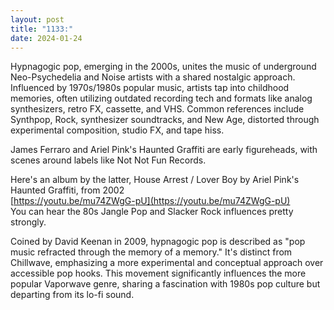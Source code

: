 ```yaml
---
layout: post
title: "1133:"
date: 2024-01-24
---
```


Hypnagogic pop, emerging in the 2000s, unites the music of underground Neo-Psychedelia and Noise artists with a shared nostalgic approach. Influenced by 1970s/1980s popular music, artists tap into childhood memories, often utilizing outdated recording tech and formats like analog synthesizers, retro FX, cassette, and VHS. Common references include Synthpop, Rock, synthesizer soundtracks, and New Age, distorted through experimental composition, studio FX, and tape hiss.

James Ferraro and Ariel Pink's Haunted Graffiti are early figureheads, with scenes around labels like Not Not Fun Records.

Here's an album by the latter, House Arrest / Lover Boy by Ariel Pink's Haunted Graffiti, from 2002  
[https://youtu.be/mu74ZWgG-pU](https://youtu.be/mu74ZWgG-pU)  
You can hear the 80s Jangle Pop and Slacker Rock influences pretty strongly.

Coined by David Keenan in 2009, hypnagogic pop is described as "pop music refracted through the memory of a memory." It's distinct from Chillwave, emphasizing a more experimental and conceptual approach over accessible pop hooks. This movement significantly influences the more popular Vaporwave genre, sharing a fascination with 1980s pop culture but departing from its lo-fi sound.
